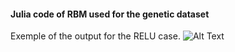 #### Julia code of RBM used for the genetic dataset

Exemple of the output for the RELU case.
![Alt Text](anim_rbm.gif)